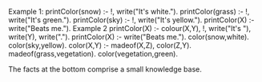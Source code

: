 ﻿Example 1:
printColor(snow) :- !, write("It's white.").
printColor(grass) :- !, write("It's green.").
printColor(sky) :- !, write("It's yellow.").
printColor(X) :- write("Beats me.").
Example 2
printColor(X) :- colour(X,Y), !,
write("It's "), write(Y), write(".").
printColor(X) :- write("Beats me.").
color(snow,white).
color(sky,yellow).
color(X,Y) :- madeof(X,Z), color(Z,Y).
madeof(grass,vegetation).
color(vegetation,green).

The facts at the bottom comprise a small knowledge base.